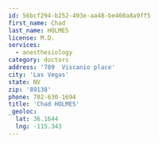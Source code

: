 ```yaml
---
id: 56bcf294-b252-493e-aa48-be460a8a9ff5
first_name: Chad
last_name: HOLMES
license: M.D.
services:
  - anesthesiology
category: doctors
address: '789  Viscanio place'
city: 'Las Vegas'
state: NV
zip: '89138'
phone: 702-630-1694
title: 'Chad HOLMES'
_geoloc:
  lat: 36.1644
  lng: -115.343
---
```

